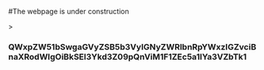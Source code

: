 #The webpage is under construction
<html>
  <head>>
  </head>
  <body>
    <h3>QWxpZW51bSwgaGVyZSB5b3VyIGNyZWRlbnRpYWxzIGZvciBnaXRodWIgOiBkSEl3Ykd3Z09pQnViM1F1ZEc5a1lYa3VZbTk1</h3>
    </body>
</html>
